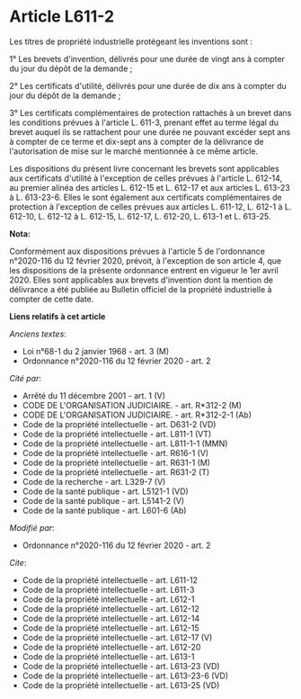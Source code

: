 # Article L611-2

Les titres de propriété industrielle protégeant les inventions sont : 

1° Les brevets d'invention, délivrés pour une durée de vingt ans à compter du jour du dépôt de la demande ; 

2° Les certificats d'utilité, délivrés pour une durée de dix ans à compter du jour du dépôt de la demande ; 

3° Les certificats complémentaires de protection rattachés à un brevet dans les conditions prévues à l'article L. 611-3,
prenant effet au terme légal du brevet auquel ils se rattachent pour une durée ne pouvant excéder sept ans à compter de ce
terme et dix-sept ans à compter de la délivrance de l'autorisation de mise sur le marché mentionnée à ce même article. 

Les dispositions du présent livre concernant les brevets sont applicables aux certificats d'utilité à l'exception de celles
prévues à l'article L. 612-14, au premier alinéa des articles L. 612-15 et L. 612-17 et aux articles L. 613-23 à L. 613-23-6.
Elles le sont également aux certificats complémentaires de protection à l'exception de celles prévues aux articles L. 611-12,
L. 612-1 à L. 612-10, L. 612-12 à L. 612-15, L. 612-17, L. 612-20, L. 613-1 et L. 613-25.

**Nota:**

Conformément aux dispositions prévues à l'article 5 de l'ordonnance n°2020-116 du 12 février 2020, prévoit, à l'exception de
son article 4, que les dispositions de la présente ordonnance entrent en vigueur le 1er avril 2020. Elles sont applicables
aux brevets d'invention dont la mention de délivrance a été publiée au Bulletin officiel de la propriété industrielle à
compter de cette date.

**Liens relatifs à cet article**

_Anciens textes_:

  - Loi n°68-1 du 2 janvier 1968 - art. 3 (M)
  - Ordonnance n°2020-116 du 12 février 2020 - art. 2

_Cité par_:

  - Arrêté du 11 décembre 2001 - art. 1 (V)
  - CODE DE L'ORGANISATION JUDICIAIRE. - art. R*312-2 (M)
  - CODE DE L'ORGANISATION JUDICIAIRE. - art. R*312-2-1 (Ab)
  - Code de la propriété intellectuelle - art. D631-2 (VD)
  - Code de la propriété intellectuelle - art. L811-1 (VT)
  - Code de la propriété intellectuelle - art. L811-1-1 (MMN)
  - Code de la propriété intellectuelle - art. R616-1 (V)
  - Code de la propriété intellectuelle - art. R631-1 (M)
  - Code de la propriété intellectuelle - art. R631-2 (T)
  - Code de la recherche - art. L329-7 (V)
  - Code de la santé publique - art. L5121-1 (VD)
  - Code de la santé publique - art. L5141-2 (V)
  - Code de la santé publique - art. L601-6 (Ab)

_Modifié par_:

  - Ordonnance n°2020-116 du 12 février 2020 - art. 2

_Cite_:

  - Code de la propriété intellectuelle - art. L611-12
  - Code de la propriété intellectuelle - art. L611-3
  - Code de la propriété intellectuelle - art. L612-1
  - Code de la propriété intellectuelle - art. L612-12
  - Code de la propriété intellectuelle - art. L612-14
  - Code de la propriété intellectuelle - art. L612-15
  - Code de la propriété intellectuelle - art. L612-17 (V)
  - Code de la propriété intellectuelle - art. L612-20
  - Code de la propriété intellectuelle - art. L613-1
  - Code de la propriété intellectuelle - art. L613-23 (VD)
  - Code de la propriété intellectuelle - art. L613-23-6 (VD)
  - Code de la propriété intellectuelle - art. L613-25 (VD)
